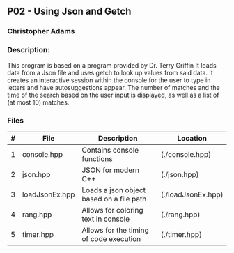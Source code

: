 ## P02 - Using Json and Getch
### Christopher Adams
### Description:
This program is based on a program provided by Dr. Terry Griffin
It loads data from a Json file and uses getch to look up values from
said data.
It creates an interactive session within the console for the user to
type in letters and have autosuggestions appear.
The number of matches and the time of the search based on the user
input is displayed, as well as a list of (at most 10) matches.

### Files
|   #   | File             | Description                               | Location           |
| :---: | ---------------- | ----------------------------------------- | ------------------ |
|   1   | console.hpp      | Contains console functions                | (./console.hpp)    |
|   2   | json.hpp         | JSON for modern C++                       | (./json.hpp)       |
|   3   | loadJsonEx.hpp   | Loads a json object based on a file path  | (./loadJsonEx.hpp) |
|   4   | rang.hpp         | Allows for coloring text in console       | (./rang.hpp)       |
|   5   | timer.hpp        | Allows for the timing of code execution   | (./timer.hpp)      |

